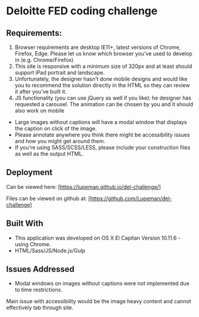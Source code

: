# Deloitte FED coding challenge

## Requirements:
1. Browser requirements are desktop IE11+, latest versions of Chrome, Firefox, Edge. Please let us know which browser you’ve used to develop in (e.g. Chrome/Firefox)
2. This site is responsive with a minimum size of 320px and at least should support iPad portrait and landscape.
3. Unfortunately, the designer hasn’t done mobile designs and would like you to recommend the solution directly in the HTML so they can review it after you’ve built it.
4. JS functionality (you can use jQuery as well if you like):
he designer has requested a carousel. The animation can be chosen by you and it should also work on mobile
  * Large images without captions will have a modal window that displays the caption on click of the image.
  * Please annotate anywhere you think there might be accessibility issues and how you might get around them.
  * If you're using SASS/SCSS/LESS, please include your construction files as well as the output HTML.

## Deployment

Can be viewed here: [https://lupeman.github.io/del-challenge/]

Files can be viewed on github at: [https://github.com/Lupeman/del-challenge]

## Built With
* This application was developed on OS X El Capitan Version 10.11.6 - using Chrome.
* HTML/Sass/JS/Node.js/Gulp

## Issues Addressed

* Modal windows on images without captions were not implemented due to time restrictions.

Main issue with accessibility would be the image heavy content and cannot effectively tab through site.
